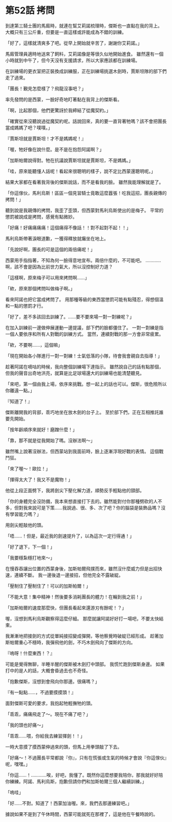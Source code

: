 # 第52話 拷問

到達第三騎士團的馬廄時，就連在幫艾莉諾梳理時，傑斯也一直黏在我的背上。
大概只有三公斤重，但要是一直這樣或許能成為不錯的訓練。

「好了，這樣就清爽多了吧。從早上開始就辛苦了，謝謝你艾莉諾。」

馬廄管理員適時地送來了飼料，艾莉諾像是等很久似地開始進食。
雖然還有一個小時就到中午了，但今天沒有支援請求，所以大家應該都在訓練場。

在訓練場的更衣室把正裝換成訓練服，正在訓練場挑選木劍時，賈斯坦隊的部下們走了過來。

「團長！覲見怎麼樣了？飛龍沒事吧？」

率先發問的是西蒙，一臉好奇地盯著黏在我背上的傑斯看。

「啊，比起那個，他們更驚訝於我締結了從魔契約。」

「確實從來沒聽說過從魔契約呢。話說回來，真的要一直背著牠嗎？該不會把團長當成媽媽了吧？噗噗。」

『賈斯坦就是賈斯坦！才不是媽媽呢！』

「喔，牠好像在說什麼。是不是在抱怨阿諾啊？」

「加斯帕爾說得對。牠在抗議說賈斯坦就是賈斯坦，不是媽媽。」

「哇，原來能聽懂人話呢！看起來很聰明的樣子，說不定比西蒙還聰明呢。」

結果大家都在看著我背後的傑斯說話，而不是看我的臉。
雖然我能理解就是了。

「你這傢伙，馬利烏斯！區區一個見習騎士竟敢這麼囂張！吃我這招，團長親傳的拷問！」

聽到說是我親傳的拷問，我歪了歪頭，但西蒙對馬利烏斯使出的是梅子。
平常的懲罰被說成是拷問，感覺有點微妙。

「好痛！好痛痛痛痛！這個痛得不像話！！對不起對不起！！」

馬利烏斯帶著淚眼道歉，一獲得釋放就癱坐在地上。

「先說好啊，團長的可是這個的兩倍痛呢！」

西蒙用手指指著，不知為何一臉得意地宣布。兩倍什麼的，不可能吧。
…………啊，該不會是因為比前世力氣大，所以沒控制好力道？

「這樣啊，原來梅子可以用來拷問啊……」

「欸，原來那個拷問叫做梅子啊。」

看來阿諾也把它當成拷問了。
用那種等級的東西當懲罰可能有點殘忍，得想個溫和一點的懲罰才行。

「好了，差不多該回去訓練了。……要不要來場一對一對練呢？」

在加入訓練前一邊做伸展運動一邊提議，部下們的臉都僵住了。
一對一對練是指一個人要依序和所有人對戰的訓練方式。
當然，連續對戰的那一方會非常疲累。

「欸，不要啊……，這個嘛」

「現在開始各小隊進行一對一對練！士氣低落的小隊，待會我會親自去指導！」

趁著阿諾在嘀咕的時候，我向整個訓練場下達指示。
雖然說自己的話有點那個，但我的聲音出奇地洪亮，就算是比足球場還大的訓練場也能清楚聽見。

「來吧，第一個由我上場，依序來挑戰。想一起上的話也可以。傑斯，很危險所以你離遠一點。」

『知道了！』

傑斯離開我的背部，乖巧地坐在放木劍的台子上。
至於部下們，正在互相推託誰要先開始。

「按年齡順序來就好！磨蹭什麼！」

「靠，那不就是從我開始了嗎。沒辦法啊～」

雖然嘴上說著沒辦法，但西蒙站到我面前時，臉上逐漸浮現好戰的表情。
這個戰鬥狂。

「來了喔～！歐拉！」

「揮得太大了！我又不是魔物！」

他從上段正面劈下，我將劍尖下壓化解力道，順勢反手輕點他的頸部。

「你的身體完全沒防備，我本來想直接打下去的。雖然能對付你那種劈砍的人不多，但對我來說可是下策……我說過、很、多、次了吧？你的腦袋是裝飾品嗎？沒有學習能力嗎？」

用劍尖輕敲他的頭。

「唔……！但是，最近我的劍速提升了，以為這次一定行得通！」

「好了退下，下一個！」

「我要穩紮穩打地來～」

在慢吞吞讓出位置的西蒙身後，加斯帕爾飛撲而來，雖然沒什麼威力但是出招快速，連續不斷。
我一邊後退一邊接招，但他完全不露破綻。

「壓制住了壓制住了！可以的加斯帕爾！」

「不能大意！集中精神！然後要多消耗團長的體力！在輪到我之前！」

「加斯帕爾的速度那麼快，但團長看起來還游刃有餘呢！？」

喔，沒想到馬利烏斯觀察得這麼仔細。
那麼就讓阿諾好好打一場吧，不要太快結束。

我漸漸地把接劍的方式從單純接招變成彈開，等他察覺時破綻已經形成。
趁著加斯帕爾重心不穩時，我彈飛他的劍，不巧木劍飛向了傑斯的方向。

『嗚呀！什麼東西！？』

可能是覺得無聊，半睡半醒的傑斯被木劍打中頭部。
我慌忙跑到傑斯身邊。
如果打中的是人的話，大概會昏過去也不奇怪。

「抱歉傑斯，沒想到會飛向你那邊。很痛嗎？」

『有一點點……，不過要摸摸頭！』

面對傑斯可愛的要求，我抱起牠輕撫牠的頭。

「乖乖，痛痛飛走了～。現在不痛了吧？」

「我的頭也好痛～」

「乖乖……喂，你給我去練習揮劍！！」

一時大意摸了摸西蒙伸過來的頭，但馬上用拳頭敲了下去。

「好痛～！不過團長平常都說『你』，只有在慌張或生氣的時候才會說『你這傢伙』呢，嘿嘿。」

「你這……！…………唉，好吧，我懂了。既然你這麼想要我陪你，那我就好好陪你練練。阿諾、馬利烏斯，抱歉但請你們和加斯帕爾三個人繼續訓練。」

「嗚哇」

「好……不對。知道了！西蒙加油喔。來，我們去那邊練習吧。」

據說如果不是到了午休時間，西蒙可能就死在那裡了，這是他在午餐時說的。